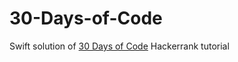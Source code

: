 # 30-Days-of-Code
Swift solution of [30 Days of Code](https://www.hackerrank.com/domains/tutorials/30-days-of-code)
 Hackerrank tutorial
